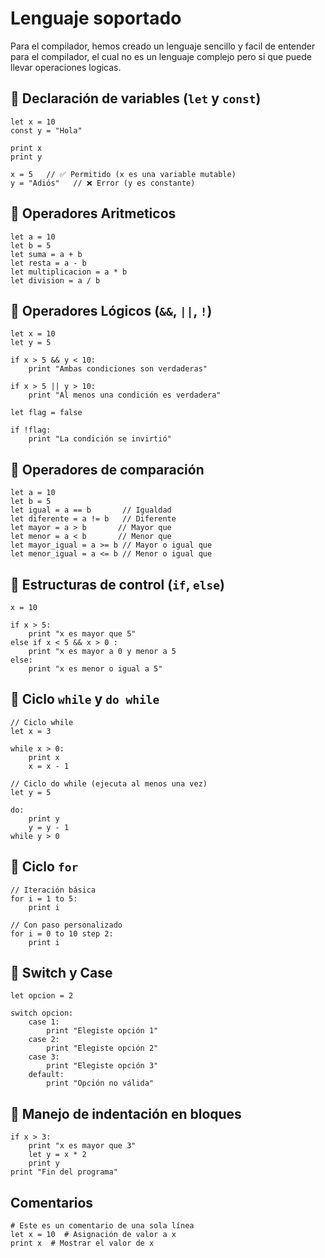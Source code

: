 # Lenguaje soportado

Para el compilador, hemos creado un lenguaje sencillo y facil de entender para el compilador, el cual no es un lenguaje complejo pero si que puede llevar operaciones logicas.

## **📌 Declaración de variables (`let` y `const`)**

```plaintext
let x = 10
const y = "Hola"

print x
print y

x = 5   // ✅ Permitido (x es una variable mutable)
y = "Adiós"   // ❌ Error (y es constante)
```

## **📌 Operadores Aritmeticos**

```plaintext
let a = 10
let b = 5
let suma = a + b
let resta = a - b
let multiplicacion = a * b
let division = a / b
```

## **📌 Operadores Lógicos (`&&`, `||`, `!`)**

```plaintext
let x = 10
let y = 5

if x > 5 && y < 10:
    print "Ambas condiciones son verdaderas"

if x > 5 || y > 10:
    print "Al menos una condición es verdadera"

let flag = false

if !flag:
    print "La condición se invirtió"
```

## **📌 Operadores de comparación**

```plaintext
let a = 10
let b = 5
let igual = a == b       // Igualdad
let diferente = a != b   // Diferente
let mayor = a > b       // Mayor que
let menor = a < b       // Menor que
let mayor_igual = a >= b // Mayor o igual que
let menor_igual = a <= b // Menor o igual que
```

## **📌 Estructuras de control (`if`, `else`)**

```plaintext
x = 10

if x > 5:
    print "x es mayor que 5"
else if x < 5 && x > 0 :
    print "x es mayor a 0 y menor a 5
else:
    print "x es menor o igual a 5"
```

## **📌 Ciclo `while` y `do while`**

```plaintext
// Ciclo while
let x = 3

while x > 0:
    print x
    x = x - 1

// Ciclo do while (ejecuta al menos una vez)
let y = 5

do:
    print y
    y = y - 1
while y > 0
```

## **📌 Ciclo `for`**

```plaintext
// Iteración básica
for i = 1 to 5:
    print i

// Con paso personalizado
for i = 0 to 10 step 2:
    print i
```

## **📌 Switch y Case**

```plaintext
let opcion = 2

switch opcion:
    case 1:
        print "Elegiste opción 1"
    case 2:
        print "Elegiste opción 2"
    case 3:
        print "Elegiste opción 3"
    default:
        print "Opción no válida"
```

## **📌 Manejo de indentación en bloques**

```plaintext
if x > 3:
    print "x es mayor que 3"
    let y = x * 2
    print y
print "Fin del programa"
```

## Comentarios

```plaintext
# Este es un comentario de una sola línea
let x = 10  # Asignación de valor a x
print x  # Mostrar el valor de x
```
